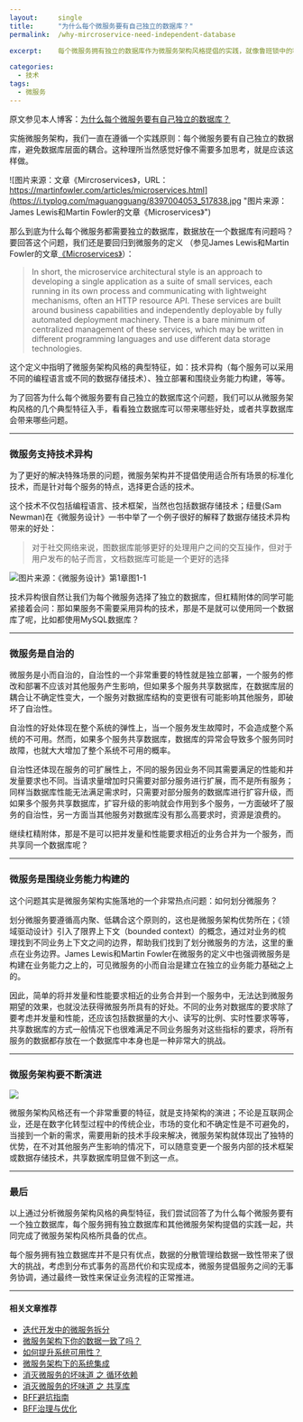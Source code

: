 ```yaml
---
layout:     single
title:      "为什么每个微服务要有自己独立的数据库？"
permalink:  /why-mircroservice-need-independent-database

excerpt:    每个微服务拥有独立的数据库作为微服务架构风格提倡的实践，就像鲁班锁中的积木一样，和其他微服务架构提倡的实践一起，共同支撑了微服务架构风格所具备的优点，在软件开发实践过程中，只有遵守微服务架构风格所推荐的实践，才能最大化的发挥微服务架构的优势。

categories:
  - 技术
tags: 
  - 微服务
---
```


原文参见本人博客：[为什么每个微服务要有自己独立的数据库？](https://www.maguangguang.xyz/why-mircroservice-need-independent-database)

实施微服务架构，我们一直在遵循一个实践原则：每个微服务要有自己独立的数据库，避免数据库层面的耦合。这种理所当然感觉好像不需要多加思考，就是应该这样做。

![图片来源：文章《Mircroservices》，URL：https://martinfowler.com/articles/microservices.html](https://i.typlog.com/maguangguang/8397004053_517838.jpg "图片来源：James Lewis和Martin Fowler的文章《Microservices》") 


那么到底为什么每个微服务都需要独立的数据库，数据放在一个数据库有问题吗？要回答这个问题，我们还是要回归到微服务的定义 （参见James Lewis和Martin Fowler的文章[《Microservices》](https://martinfowler.com/articles/microservices.html)）：
> In short, the microservice architectural style is an approach to developing a single application as a suite of small services, each running in its own process and communicating with lightweight mechanisms, often an HTTP resource API. These services are built around business capabilities and independently deployable by fully automated deployment machinery. There is a bare minimum of centralized management of these services, which may be written in different programming languages and use different data storage technologies. 

这个定义中指明了微服务架构风格的典型特征，如：技术异构（每个服务可以采用不同的编程语言或不同的数据存储技术）、独立部署和围绕业务能力构建，等等。

为了回答为什么每个微服务要有自己独立的数据库这个问题，我们可以从微服务架构风格的几个典型特征入手，看看独立数据库可以带来哪些好处，或者共享数据库会带来哪些问题。

----
### 微服务支持技术异构
为了更好的解决特殊场景的问题，微服务架构并不提倡使用适合所有场景的标准化技术，而是针对每个服务的特点，选择更合适的技术。

这个技术不仅包括编程语言、技术框架，当然也包括数据存储技术；纽曼(Sam Newman)在《微服务设计》一书中举了一个例子很好的解释了数据存储技术异构带来的好处：
>对于社交网络来说，图数据库能够更好的处理用户之间的交互操作，但对于用户发布的帖子而言，文档数据库可能是一个更好的选择

![图片来源：《微服务设计》第1章图1-1](https://i.typlog.com/maguangguang/8397004029_45899.jpg "图片来源：《微服务设计》第1章图1-1") 

技术异构很自然让我们为每个微服务选择了独立的数据库，但杠精附体的同学可能紧接着会问：那如果服务不需要采用异构的技术，那是不是就可以使用同一个数据库了呢，比如都使用MySQL数据库？

----
### 微服务是自治的
微服务是小而自治的，自治性的一个非常重要的特性就是独立部署，一个服务的修改和部署不应该对其他服务产生影响，但如果多个服务共享数据库，在数据库层的耦合让不确定性变大，一个服务对数据库结构的变更很有可能影响其他服务，即破坏了自治性。

自治性的好处体现在整个系统的弹性上，当一个服务发生故障时，不会造成整个系统的不可用。然而，如果多个服务共享数据库，数据库的异常会导致多个服务同时故障，也就大大增加了整个系统不可用的概率。

自治性还体现在服务的可扩展性上，不同的服务因业务不同其需要满足的性能和并发量要求也不同。当请求量增加时只需要对部分服务进行扩展，而不是所有服务；同样当数据库性能无法满足需求时，只需要对部分服务的数据库进行扩容升级，而如果多个服务共享数据库，扩容升级的影响就会作用到多个服务，一方面破坏了服务的自治性，另一方面当其他服务对数据库没有那么高要求时，资源是浪费的。

继续杠精附体，那是不是可以把并发量和性能要求相近的业务合并为一个服务，而共享同一个数据库呢？

----
### 微服务是围绕业务能力构建的
这个问题其实是微服务架构实施落地的一个非常热点问题：如何划分微服务？

划分微服务要遵循高内聚、低耦合这个原则的，这也是微服务架构优势所在；《领域驱动设计》引入了限界上下文（bounded context）的概念，通过对业务的梳理找到不同业务上下文之间的边界，帮助我们找到了划分微服务的方法，这里的重点在业务边界。James Lewis和Martin Fowler在微服务的定义中也强调微服务是构建在业务能力之上的，可见微服务的小而自治是建立在独立的业务能力基础之上的。

因此，简单的将并发量和性能要求相近的业务合并到一个服务中，无法达到微服务期望的效果，也就没法获得微服务所具有的好处。不同的业务对数据库的要求除了要考虑并发量和性能，还应该包括数据量的大小、读写的比例、实时性要求等等，共享数据库的方式一般情况下也很难满足不同业务服务对这些指标的要求，将所有服务的数据都存放在一个数据库中本身也是一种非常大的挑战。

----
### 微服务架构要不断演进

![](https://i.typlog.com/maguangguang/8397003983_581632.jpg) 

微服务架构风格还有一个非常重要的特征，就是支持架构的演进；不论是互联网企业，还是在数字化转型过程中的传统企业，市场的变化和不确定性是不可避免的，当接到一个新的需求，需要用新的技术手段来解决，微服务架构就体现出了独特的优势，在不对其他服务产生影响的情况下，可以随意变更一个服务内部的技术框架或数据存储技术，共享数据库明显做不到这一点。

----
### 最后
以上通过分析微服务架构风格的典型特征，我们尝试回答了为什么每个微服务要有一个独立数据库，每个服务拥有独立数据库和其他微服务架构提倡的实践一起，共同完成了微服务架构风格所具备的优点。

每个服务拥有独立数据库并不是只有优点，数据的分散管理给数据一致性带来了很大的挑战，考虑到分布式事务的高昂代价和实现成本，微服务提倡服务之间的无事务协调，通过最终一致性来保证业务流程的正常推进。


----
#### 相关文章推荐
- [迭代开发中的微服务拆分](https://www.maguangguang.xyz/services-split-in-iterative-development)
- [微服务架构下你的数据一致了吗？](https://www.maguangguang.xyz/data-consistency)
- [如何提升系统可用性？](https://www.maguangguang.xyz/how-to-improve-system-availability)
- [微服务架构下的系统集成](https://www.maguangguang.xyz/services-integration)
- [消灭微服务的坏味道 之 循环依赖](https://www.maguangguang.xyz/eliminate-cyclic-dependency)
- [消灭微服务的坏味道 之 共享库](https://www.maguangguang.xyz/how-to-deal-with-shared-library)
- [BFF避坑指南](https://www.maguangguang.xyz/backend-for-frontend)
- [BFF治理与优化](https://www.maguangguang.xyz/bff-governance)